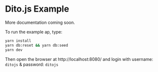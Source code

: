 # Dito.js Example

More documentation coming soon.

To run the example ap, type:

```sh
yarn install
yarn db:reset && yarn db:seed
yarn dev
```

Then open the browser at http://localhost:8080/ and login with username: `ditojs` & password: `ditojs`
